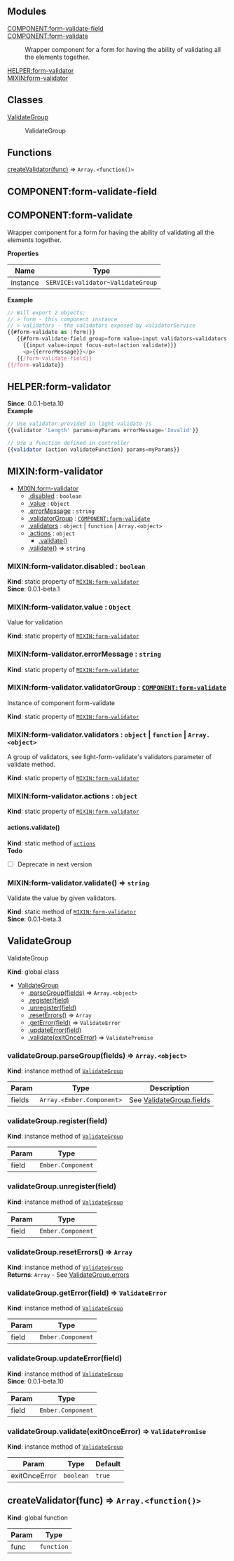 ## Modules

<dl>
<dt><a href="#COMPONENT_form-validate-field">COMPONENT:form-validate-field</a></dt>
<dd></dd>
<dt><a href="#COMPONENT_form-validate">COMPONENT:form-validate</a></dt>
<dd><p>Wrapper component for a form for having the ability of validating all the elements together.</p>
</dd>
<dt><a href="#HELPER_form-validator">HELPER:form-validator</a></dt>
<dd></dd>
<dt><a href="#MIXIN_form-validator">MIXIN:form-validator</a></dt>
<dd></dd>
</dl>

## Classes

<dl>
<dt><a href="#ValidateGroup">ValidateGroup</a></dt>
<dd><p>ValidateGroup</p>
</dd>
</dl>

## Functions

<dl>
<dt><a href="#createValidator">createValidator(func)</a> ⇒ <code>Array.&lt;function()&gt;</code></dt>
<dd></dd>
</dl>

<a name="COMPONENT_form-validate-field"></a>

## COMPONENT:form-validate-field
<a name="COMPONENT_form-validate"></a>

## COMPONENT:form-validate
Wrapper component for a form for having the ability of validating all the elements together.

**Properties**

| Name | Type |
| --- | --- |
| instance | <code>SERVICE:validator~ValidateGroup</code> | 

**Example**  
```js
// Will export 2 objects:
// > form - this component instance
// > validators - the validators exposed by validatorService
{{#form-validate as |form|}}
   {{#form-validate-field group=form value=input validators=validators as |validate errorMessage|}}
     {{input value=input focus-out=(action validate)}}
     <p>{{errorMessage}}</p>
   {{/form-validate-field}}
{{/form-validate}}
```
<a name="HELPER_form-validator"></a>

## HELPER:form-validator
**Since**: 0.0.1-beta.10  
**Example**  
```js
// Use validator provided in light-validate-js
{{validator 'Length' params=myParams errorMessage='Invalid'}}

// Use a function defined in controller
{{validator (action validateFunction) params=myParams}}
```
<a name="MIXIN_form-validator"></a>

## MIXIN:form-validator

* [MIXIN:form-validator](#MIXIN_form-validator)
    * [.disabled](#MIXIN_form-validator.disabled) : <code>boolean</code>
    * [.value](#MIXIN_form-validator.value) : <code>Object</code>
    * [.errorMessage](#MIXIN_form-validator.errorMessage) : <code>string</code>
    * [.validatorGroup](#MIXIN_form-validator.validatorGroup) : <code>[COMPONENT:form-validate](#COMPONENT_form-validate)</code>
    * [.validators](#MIXIN_form-validator.validators) : <code>object</code> &#124; <code>function</code> &#124; <code>Array.&lt;object&gt;</code>
    * [.actions](#MIXIN_form-validator.actions) : <code>object</code>
        * [.validate()](#MIXIN_form-validator.actions.validate)
    * [.validate()](#MIXIN_form-validator.validate) ⇒ <code>string</code>

<a name="MIXIN_form-validator.disabled"></a>

### MIXIN:form-validator.disabled : <code>boolean</code>
**Kind**: static property of <code>[MIXIN:form-validator](#MIXIN_form-validator)</code>  
**Since**: 0.0.1-beta.1  
<a name="MIXIN_form-validator.value"></a>

### MIXIN:form-validator.value : <code>Object</code>
Value for validation

**Kind**: static property of <code>[MIXIN:form-validator](#MIXIN_form-validator)</code>  
<a name="MIXIN_form-validator.errorMessage"></a>

### MIXIN:form-validator.errorMessage : <code>string</code>
**Kind**: static property of <code>[MIXIN:form-validator](#MIXIN_form-validator)</code>  
<a name="MIXIN_form-validator.validatorGroup"></a>

### MIXIN:form-validator.validatorGroup : <code>[COMPONENT:form-validate](#COMPONENT_form-validate)</code>
Instance of component form-validate

**Kind**: static property of <code>[MIXIN:form-validator](#MIXIN_form-validator)</code>  
<a name="MIXIN_form-validator.validators"></a>

### MIXIN:form-validator.validators : <code>object</code> &#124; <code>function</code> &#124; <code>Array.&lt;object&gt;</code>
A group of validators, see light-form-validate's validators parameter of validate method.

**Kind**: static property of <code>[MIXIN:form-validator](#MIXIN_form-validator)</code>  
<a name="MIXIN_form-validator.actions"></a>

### MIXIN:form-validator.actions : <code>object</code>
**Kind**: static property of <code>[MIXIN:form-validator](#MIXIN_form-validator)</code>  
<a name="MIXIN_form-validator.actions.validate"></a>

#### actions.validate()
**Kind**: static method of <code>[actions](#MIXIN_form-validator.actions)</code>  
**Todo**

- [ ] Deprecate in next version

<a name="MIXIN_form-validator.validate"></a>

### MIXIN:form-validator.validate() ⇒ <code>string</code>
Validate the value by given validators.

**Kind**: static method of <code>[MIXIN:form-validator](#MIXIN_form-validator)</code>  
**Since**: 0.0.1-beta.3  
<a name="ValidateGroup"></a>

## ValidateGroup
ValidateGroup

**Kind**: global class  

* [ValidateGroup](#ValidateGroup)
    * [.parseGroup(fields)](#ValidateGroup+parseGroup) ⇒ <code>Array.&lt;object&gt;</code>
    * [.register(field)](#ValidateGroup+register)
    * [.unregister(field)](#ValidateGroup+unregister)
    * [.resetErrors()](#ValidateGroup+resetErrors) ⇒ <code>Array</code>
    * [.getError(field)](#ValidateGroup+getError) ⇒ <code>ValidateError</code>
    * [.updateError(field)](#ValidateGroup+updateError)
    * [.validate(exitOnceError)](#ValidateGroup+validate) ⇒ <code>ValidatePromise</code>

<a name="ValidateGroup+parseGroup"></a>

### validateGroup.parseGroup(fields) ⇒ <code>Array.&lt;object&gt;</code>
**Kind**: instance method of <code>[ValidateGroup](#ValidateGroup)</code>  

| Param | Type | Description |
| --- | --- | --- |
| fields | <code>Array.&lt;Ember.Component&gt;</code> | See [ValidateGroup.fields](ValidateGroup.fields) |

<a name="ValidateGroup+register"></a>

### validateGroup.register(field)
**Kind**: instance method of <code>[ValidateGroup](#ValidateGroup)</code>  

| Param | Type |
| --- | --- |
| field | <code>Ember.Component</code> | 

<a name="ValidateGroup+unregister"></a>

### validateGroup.unregister(field)
**Kind**: instance method of <code>[ValidateGroup](#ValidateGroup)</code>  

| Param | Type |
| --- | --- |
| field | <code>Ember.Component</code> | 

<a name="ValidateGroup+resetErrors"></a>

### validateGroup.resetErrors() ⇒ <code>Array</code>
**Kind**: instance method of <code>[ValidateGroup](#ValidateGroup)</code>  
**Returns**: <code>Array</code> - See [ValidateGroup.errors](ValidateGroup.errors)  
<a name="ValidateGroup+getError"></a>

### validateGroup.getError(field) ⇒ <code>ValidateError</code>
**Kind**: instance method of <code>[ValidateGroup](#ValidateGroup)</code>  

| Param | Type |
| --- | --- |
| field | <code>Ember.Component</code> | 

<a name="ValidateGroup+updateError"></a>

### validateGroup.updateError(field)
**Kind**: instance method of <code>[ValidateGroup](#ValidateGroup)</code>  
**Since**: 0.0.1-beta.10  

| Param | Type |
| --- | --- |
| field | <code>Ember.Component</code> | 

<a name="ValidateGroup+validate"></a>

### validateGroup.validate(exitOnceError) ⇒ <code>ValidatePromise</code>
**Kind**: instance method of <code>[ValidateGroup](#ValidateGroup)</code>  

| Param | Type | Default |
| --- | --- | --- |
| exitOnceError | <code>boolean</code> | <code>true</code> | 

<a name="createValidator"></a>

## createValidator(func) ⇒ <code>Array.&lt;function()&gt;</code>
**Kind**: global function  

| Param | Type |
| --- | --- |
| func | <code>function</code> | 

